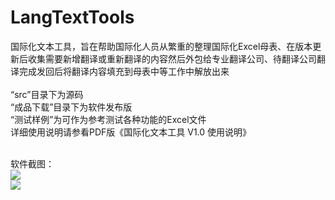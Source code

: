 # LangTextTools
国际化文本工具，旨在帮助国际化人员从繁重的整理国际化Excel母表、在版本更新后收集需要新增翻译或重新翻译的内容然后外包给专业翻译公司、待翻译公司翻译完成发回后将翻译内容填充到母表中等工作中解放出来
<br/><br/>
“src”目录下为源码<br/>
“成品下载”目录下为软件发布版<br/>
“测试样例”为可作为参考测试各种功能的Excel文件<br/>
详细使用说明请参看PDF版《国际化文本工具 V1.0 使用说明》<br/><br/>

软件截图：<br/>
![](https://github.com/zhangqi-ulua/LangTextTools/blob/master/%E8%BD%AF%E4%BB%B6%E6%88%AA%E5%9B%BE/%E4%B8%BB%E7%95%8C%E9%9D%A2%E6%88%AA%E5%9B%BE.png)<br/>
![](https://github.com/zhangqi-ulua/LangTextTools/blob/master/%E8%BD%AF%E4%BB%B6%E6%88%AA%E5%9B%BE/%E5%AF%B9%E6%AF%94%E3%80%81%E5%90%88%E5%B9%B6%E3%80%81%E6%8F%90%E4%BA%A4SVN%E5%8A%9F%E8%83%BD%E6%88%AA%E5%9B%BE.png)<br/>
